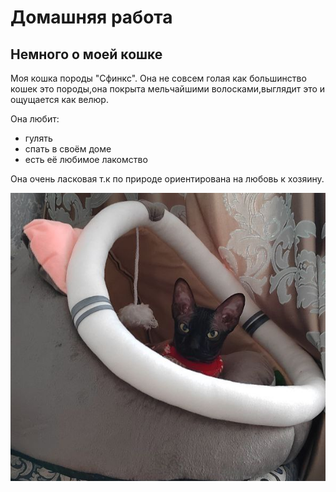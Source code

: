 # Домашняя работа
## Немного о моей кошке

Моя кошка породы "Сфинкс".
Она не совсем голая как большинство кошек это породы,она покрыта мельчайшими волосками,выглядит это и ощущается как велюр.

Она любит:
- гулять
- спать в своём доме
- есть её любимое лакомство
  
Она очень ласковая т.к по природе ориентирована на любовь к хозяину.

![Фото кошки](img/photo_2023-06-23_18-33-43.png)